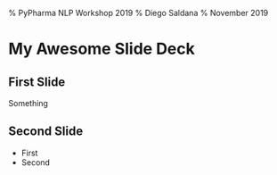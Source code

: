 % PyPharma NLP Workshop 2019
% Diego Saldana
% November 2019

# My Awesome Slide Deck

## First Slide 
Something

## Second Slide
* First
* Second
